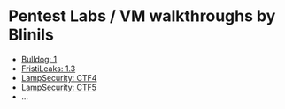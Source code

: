 # Pentest Labs / VM walkthroughs by Blinils

* [Bulldog: 1](bulldog1)
* [FristiLeaks: 1.3](fristileaks)
* [LampSecurity: CTF4](lampsecurity-CTF4) 
* [LampSecurity: CTF5](lampsecurity-CTF5)
* ...
